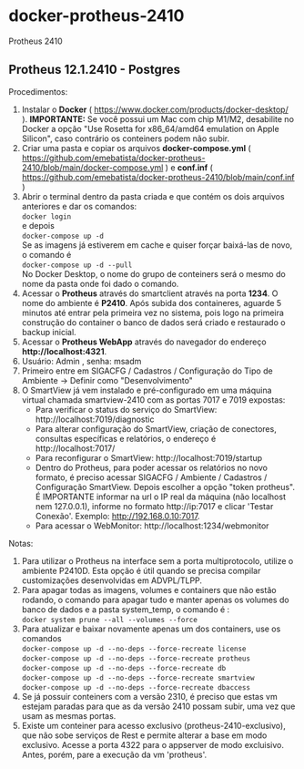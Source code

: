 # docker-protheus-2410
Protheus 2410

<h2>Protheus 12.1.2410  - Postgres </h2>

Procedimentos:
1. Instalar o <b>Docker</b> ( https://www.docker.com/products/docker-desktop/ ). <b>IMPORTANTE:</b> Se você possui um Mac com chip M1/M2, desabilite no Docker a opção "Use Rosetta for x86_64/amd64 emulation on Apple Silicon", caso contrário os conteiners podem não subir. 
2. Criar uma pasta e copiar os arquivos <b>docker-compose.yml</b> ( https://github.com/emebatista/docker-protheus-2410/blob/main/docker-compose.yml )  e <b>conf.inf</b> ( https://github.com/emebatista/docker-protheus-2410/blob/main/conf.inf )
3. Abrir o terminal dentro da pasta criada e que contém os dois arquivos anteriores e dar os comandos: <br>
```docker login``` <br>
e depois <br>
```docker-compose up -d ``` <br> Se as imagens já estiverem em cache e quiser forçar baixá-las de novo, o comando é <br> ```docker-compose up -d --pull```<br>
No Docker Desktop, o nome do grupo de conteiners será o mesmo do nome da pasta onde foi dado o comando.
4. Acessar o <b>Protheus</b> através do smartclient através na porta <b>1234</b>. O nome do ambiente é <b>P2410</b>. Após subida dos containeres, aguarde 5 minutos até entrar pela primeira vez no sistema, pois logo na primeira construção do container o banco de dados será criado e restaurado o backup inicial. 
5. Acessar o <b>Protheus WebApp</b> através do navegador do endereço <b>http://localhost:4321</b>.
6. Usuário: Admin , senha: msadm
7. Primeiro entre em SIGACFG / Cadastros / Configuração do Tipo de Ambiente -> Definir como "Desenvolvimento"
8. O SmartView já vem instalado e pré-configurado em uma máquina virtual chamada smartview-2410 com as portas 7017 e 7019 expostas:
    - Para verificar o status do serviço do SmartView: http://localhost:7019/diagnostic
    - Para alterar configuração do SmartView, criação de conectores, consultas específicas e relatórios, o endereço é http://localhost:7017/
    - Para reconfigurar o SmartView: http://localhost:7019/startup
    - Dentro do Protheus, para poder acessar os relatórios no novo formato, é preciso acessar SIGACFG / Ambiente / Cadastros / Configuração SmartView. Depois escolher a opção "token protheus". É IMPORTANTE informar na url o IP real da máquina (não localhost nem 127.0.0.1), informe no formato http://ip:7017 e clicar 'Testar Conexão'. Exemplo: http://192.168.0.10:7017.
    - Para acessar o WebMonitor: http://localhost:1234/webmonitor
    
Notas:
1) Para utilizar o Protheus na interface sem a porta multiprotocolo, utilize o ambiente P2410D. Esta opção é útil quando se precisa compilar customizações desenvolvidas em ADVPL/TLPP.
2) Para apagar todas as imagens, volumes e containers que não estão rodando, o comando para apagar tudo e manter apenas os volumes do banco de dados e a pasta system_temp, o comando é :<br> ```docker system prune --all --volumes --force``` 
3) Para atualizar e baixar novamente apenas um dos containers, use os comandos<br>
```docker-compose up -d --no-deps --force-recreate license```<br>
```docker-compose up -d --no-deps --force-recreate protheus```<br>
```docker-compose up -d --no-deps --force-recreate db```<br>
```docker-compose up -d --no-deps --force-recreate smartview```<br>
```docker-compose up -d --no-deps --force-recreate dbaccess```<br>
4) Se já possuir conteiners com a versão 2310, é preciso que estas vm estejam paradas para que as da versão 2410 possam subir, uma vez que usam as mesmas portas.
5) Existe um conteiner para acesso exclusivo (protheus-2410-exclusivo), que não sobe serviços de Rest e permite alterar a base em modo exclusivo.
Acesse a porta 4322 para o appserver de modo excluisivo. Antes, porém, pare a execução da vm 'protheus'.
